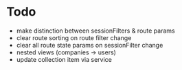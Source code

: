 # Todo

- make distinction between sessionFilters & route params
- clear route sorting on route filter change
- clear all route state params on sessionFilter change
- nested views (companies -> users)
- update collection item via service
